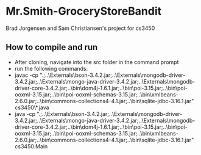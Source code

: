 # Mr.Smith-GroceryStoreBandit
Brad Jorgensen and Sam Christiansen's project for cs3450
## How to compile and run
* After cloning, navigate into the src folder in the command prompt
* run the following commands:
 * javac -cp ".;..\Externals\bson-3.4.2.jar;..\Externals\mongodb-driver-3.4.2.jar;..\Externals\mongo-java-driver-3.4.2.jar;..\Externals\mongodb-driver-core-3.4.2.jar;..\bin\dom4j-1.6.1.jar;..\bin\poi-3.15.jar;..\bin\poi-ooxml-3.15.jar;..\bin\poi-ooxml-schemas-3.15.jar;..\bin\xmlbeans-2.6.0.jar;..\bin\commons-collections4-4.1.jar;..\bin\sqlite-jdbc-3.16.1.jar" cs3450\\*.java
 * java -cp ".;..\Externals\bson-3.4.2.jar;..\Externals\mongodb-driver-3.4.2.jar;..\Externals\mongo-java-driver-3.4.2.jar;..\Externals\mongodb-driver-core-3.4.2.jar;..\bin\dom4j-1.6.1.jar;..\bin\poi-3.15.jar;..\bin\poi-ooxml-3.15.jar;..\bin\poi-ooxml-schemas-3.15.jar;..\bin\xmlbeans-2.6.0.jar;..\bin\commons-collections4-4.1.jar;..\bin\sqlite-jdbc-3.16.1.jar" cs3450.Main
